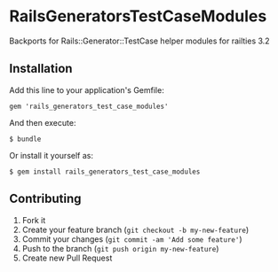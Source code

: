 # RailsGeneratorsTestCaseModules

Backports for Rails::Generator::TestCase helper modules for railties 3.2

## Installation

Add this line to your application's Gemfile:

    gem 'rails_generators_test_case_modules'

And then execute:

    $ bundle

Or install it yourself as:

    $ gem install rails_generators_test_case_modules


## Contributing

1. Fork it
2. Create your feature branch (`git checkout -b my-new-feature`)
3. Commit your changes (`git commit -am 'Add some feature'`)
4. Push to the branch (`git push origin my-new-feature`)
5. Create new Pull Request
